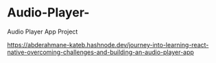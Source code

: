 # Audio-Player-
Audio Player App Project

https://abderahmane-kateb.hashnode.dev/journey-into-learning-react-native-overcoming-challenges-and-building-an-audio-player-app
